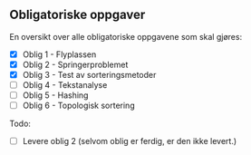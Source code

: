 ## Obligatoriske oppgaver

En oversikt over alle obligatoriske oppgavene som skal gjøres:

- [x] Oblig 1 - Flyplassen
- [x] Oblig 2 - Springerproblemet
- [x] Oblig 3 - Test av sorteringsmetoder
- [ ] Oblig 4 - Tekstanalyse
- [ ] Oblig 5 - Hashing
- [ ] Oblig 6 - Topologisk sortering

Todo:
- [ ] Levere oblig 2 (selvom oblig er ferdig, er den ikke levert.)
